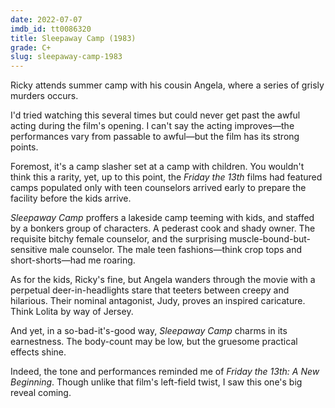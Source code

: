 ```yaml
---
date: 2022-07-07
imdb_id: tt0086320
title: Sleepaway Camp (1983)
grade: C+
slug: sleepaway-camp-1983
---
```


Ricky attends summer camp with his cousin Angela, where a series of grisly murders occurs.

<!-- end -->

I'd tried watching this several times but could never get past the awful acting during the film's opening. I can't say the acting improves—the performances vary from passable to awful—but the film has its strong points.

Foremost, it's a camp slasher set at a camp with children. You wouldn't think this a rarity, yet, up to this point, the _Friday the 13th_ films had featured camps populated only with teen counselors arrived early to prepare the facility before the kids arrive.

_Sleepaway Camp_ proffers a lakeside camp teeming with kids, and staffed by a bonkers group of characters. A pederast cook and shady owner. The requisite bitchy female counselor, and the surprising muscle-bound-but-sensitive male counselor. The male teen fashions—think crop tops and short-shorts—had me roaring.

As for the kids, Ricky's fine, but Angela wanders through the movie with a perpetual deer-in-headlights stare that teeters between creepy and hilarious. Their nominal antagonist, Judy, proves an inspired caricature. Think Lolita by way of Jersey.

And yet, in a so-bad-it's-good way, _Sleepaway Camp_ charms in its earnestness. The body-count may be low, but the gruesome practical effects shine.

Indeed, the tone and performances reminded me of <span data-imdb-id="tt0089173">_Friday the 13th: A New Beginning_</span>. Though unlike that film's left-field twist, I saw this one's big reveal coming.